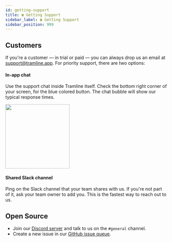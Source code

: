 ```yaml
---
id: getting-support
title: ☎️ Getting Support
sidebar_label: ☎️ Getting Support
sidebar_position: 999
---
```


## Customers

If you're a customer — in trial or paid — you can always drop us an email at support@tramline.app. For priority support, there are two options:

#### In-app chat

Use the support chat inside Tramline itself. Check the bottom right corner of your screen, for the blue colored button. The chat bubble will show our typical response times.

<p><img src="/img/support-location.png" width="200" height="200"/></p>

#### Shared Slack channel

Ping on the Slack channel that your team shares with us. If you're not part of it, ask your team owner to add you. This is the fastest way to reach out to us.

## Open Source

- Join our [Discord server](https://go.tramline.app/discord) and talk to us on the `#general` channel.
- Create a new issue in our [GitHub issue queue](https://github.com/tramlinehq/tramline/issues).
